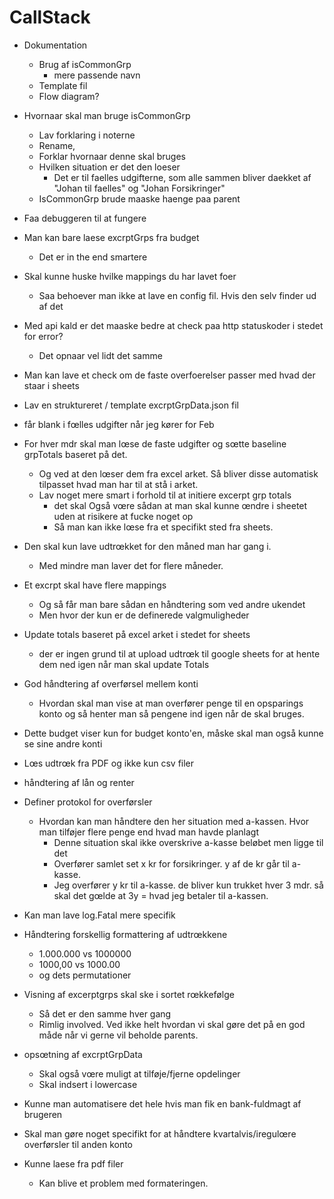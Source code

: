 # CallStack

- Dokumentation
    - Brug af isCommonGrp
        - mere passende navn
    - Template fil
    - Flow diagram?
- Hvornaar skal man bruge isCommonGrp
    - Lav forklaring i noterne
    - Rename,
    - Forklar hvornaar denne skal bruges
    - Hvilken situation er det den loeser
        - Det er til faelles udgifterne, som alle sammen bliver daekket af "Johan til faelles" og "Johan Forsikringer"
    - IsCommonGrp brude maaske haenge paa parent

- Faa debuggeren til at fungere
- Man kan bare laese excrptGrps fra budget
    - Det er in the end smartere
- Skal kunne huske hvilke mappings du har lavet foer
    - Saa behoever man ikke at lave en config fil. Hvis den selv finder ud af det
- Med api kald er det maaske bedre at check paa http statuskoder i stedet for error?
    - Det opnaar vel lidt det samme
- Man kan lave et check om de faste overfoerelser passer med hvad der staar i sheets
- Lav en struktureret / template excrptGrpData.json fil
- får blank i fœlles udgifter når jeg kører for Feb
- For hver mdr skal man lœse de faste udgifter og sœtte baseline grpTotals baseret på det.
  - Og ved at den lœser dem fra excel arket. Så bliver disse automatisk tilpasset hvad man har til at stå i arket.
  - Lav noget mere smart i forhold til at initiere excerpt grp totals
    - det skal Også vœre sådan at man skal kunne œndre i sheetet uden at risikere at fucke noget op
    - Så man kan ikke lœse fra et specifikt sted fra sheets.
- Den skal kun lave udtrœkket for den måned man har gang i.
  - Med mindre man laver det for flere måneder.
- Et excrpt skal have flere mappings
  - Og så får man bare sådan en håndtering som ved andre ukendet
  - Men hvor der kun er de definerede valgmuligheder
- Update totals baseret på excel arket i stedet for sheets
  - der er ingen grund til at upload udtrœk til google sheets for at hente dem ned igen når man skal update Totals
- God håndtering af overførsel mellem konti
  - Hvordan skal man vise at man overfører penge til en opsparings konto og så henter man så pengene ind igen når de skal bruges.
- Dette budget viser kun for budget konto'en, måske skal man også kunne se sine andre konti
- Lœs udtrœk fra PDF og ikke kun csv filer
- håndtering af lån og renter

- Definer protokol for overførsler
  - Hvordan kan man håndtere den her situation med a-kassen. Hvor man tilføjer flere penge end hvad man havde planlagt
    - Denne situation skal ikke overskrive a-kasse beløbet men ligge til det 
    - Overfører samlet set x kr for forsikringer. y af de kr går til a-kasse.
    - Jeg overfører y kr til a-kasse. de bliver kun trukket hver 3 mdr. så skal det gœlde at 3y = hvad jeg betaler til a-kassen.
- Kan man lave log.Fatal mere specifik 
- Håndtering forskellig formattering af udtrœkkene
  - 1.000.000 vs 1000000
  - 1000,00 vs 1000.00
  - og dets permutationer
- Visning af excerptgrps skal ske i sortet rœkkefølge
  - Så det er den samme hver gang
  - Rimlig involved. Ved ikke helt hvordan vi skal gøre det på en god måde når vi gerne vil beholde parents.
- opsœtning af excrptGrpData
  - Skal også vœre muligt at tilføje/fjerne opdelinger
  - Skal indsert i lowercase
- Kunne man automatisere det hele hvis man fik en bank-fuldmagt af brugeren
- Skal man gøre noget specifikt for at håndtere  kvartalvis/iregulœre overførsler til anden konto
- Kunne laese fra pdf filer
    - Kan blive et problem med formateringen.

